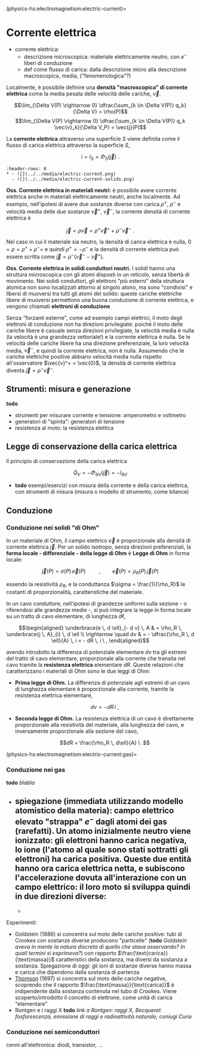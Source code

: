 (physics-hs:electromagnetism:electric-current)=
# Corrente elettrica

- corrente elettrica:
  - descrizione microscopica: materiale elettricamente neutro, con $e^-$ liberi di conduzione
  - def come flusso di carica: dalla descrizione micro alla descrizione macroscopica, media, ("fenomenologica"?)

Localmente, è possibile definire una **densità "macroscopica" di corrente elettrica** come la media pesata delle velocità delle cariche, $\vec{v}$.

$$\lim_{\Delta V(P) \rightarrow 0} \dfrac{\sum_{k \in \Delta V(P)} q_k}{\Delta V} = \rho(P)$$
$$\lim_{\Delta V(P) \rightarrow 0} \dfrac{\sum_{k \in \Delta V(P)} q_k \vec{v}_k}{\Delta V_P} = \vec{j}(P)$$

La **corrente elettrica** attraverso una superficie $S$ viene definita come il flusso di carica elettrica attraverso la superficie $S$,

$$i = I_{S} = \Phi_{S}(\vec{j}) \ .$$

````{list-table}
:header-rows: 0
* - ![](../../media/electric-current.png)
  - ![](../../media/electric-current-solids.png)
````

**Oss. Corrente elettrica in materiali neutri**: è possibile avere corrente elettrica anche in materiali elettricamente neutri, anche localmente. Ad esempio, nell'ipotesi di avere due sostanze diverse con carica $\rho^+$, $\rho^-$ e velocità media delle due sostanze $\vec{v}^+$, $\vec{v}^-$, la corrente densità di corrente elettrica è

$$\vec{j} = \rho \vec{v} = \rho^+ \vec{v}^+ + \rho^- \vec{v}^- \ . $$

Nel caso in cui il materiale sia neutro, la densità di carica elettrica è nulla, $0 = \rho = \rho^+ + \rho^- =$ e quindi $\rho^+ = - \rho^-$ e la densità di corrente elettrica può essere scritta come $\vec{j} = \rho^- (\vec{v}^- - \vec{v}^+)$.

**Oss. Corrente elettrica in solidi conduttori neutri.** I solidi hanno una struttura microscopica con gli atomi disposti in un reticolo, senza libertà di movimento. Nei solidi conduttori, gli elettroni "più esterni" della struttura atomica non sono localizzati attorno al singolo atono, ma sono "condivisi" e libersi di muoversi tra tutti gli atomi del solido: queste cariche elettriche libere di muoversi permettono una buona conduzione di corrente elettrica, e vengono chiamati **elettroni di conduzione**

Senza "forzanti esterne", come ad esempio campi elettrici, il moto degli elettroni di conduzione non ha direzioni privilegiate: poiché il moto delle cariche libere è casuale senza direzioni privilegiate, la velocità media è nulla (la velocità è una grandezza vettoriale!) e la corrente elettrica è nulla. Se le velocità delle cariche libere ha una direzione preferenziale, la loro velocità media, $\vec{v}^-$, e quindi la corrente elettrica, non è nulla. Assumendo che le cariche elettriche positive abbiano velocità media nulla rispetto all'osservatore $\vec{v}^+ = \vec{0}$, la densità di corrente elettrica diventa $\vec{j} = \rho^- \vec{v}^-$.
<!--
```{figure} ../../media/electric-current-solids.png
---
width: 30%
align: right
---
```
-->
<!--
La corrente elementare attraverso la superficie elementare $\Delta S$ è
V
$$\Delta i = \Phi_{\Delta S}(\vec{j}) = \vec{j} \cdot \hat{n} \Delta S = \frac{\sum_k q_k \vec{v}_k}{\Delta V} \cdot \hat{n} \Delta S = $$
-->
## Strumenti: misura e generazione
**todo**
  - strumenti per misurare corrente e tensione: amperometro e voltmetro
  - generatori di "spinta": generatori di tensione
  - resistenza al moto: la resistenza elettica

## Legge di conservazione della carica elettrica
Il principio di conservazione della carica elettrica

$$\dot{Q}_V = - \Phi_{\partial V}(\vec{j}) = - I_{\partial V}$$

- **todo** esempi/esercizi con misura della corrente e della carica elettrica, con strumenti di misura (misura o modello di strumento, come bilance)

## Conduzione

### Conduzione nei solidi "di Ohm"

In un materiale di Ohm, il campo elettrico $\vec{e}$ è proporzionale alla densità di corrente elettrica $\vec{j}$. Per un solido isotropo, senza direzioni preferenziali, la **forma locale - differenziale - della legge di Ohm** è
**Legge di Ohm** in forma locale: 

$$
\vec{j}(P) = \sigma(P) \, \vec{e}(P)
\qquad \ , \qquad
\vec{e}(P) = \rho_R(P) \, \vec{j}(P)
$$

essendo la resistività $\rho_R$, e la conduttanza $\sigma = \frac{1}{\rho_R}$ le costanti di proporzionalità, caratteristiche del materiale.

In un cavo conduttore, nell'ipotesi di grandezze uniformi sulla sezione - o riferendosi alle grandezze medie -, si può integrare la legge in forma locale su un tratto di cavo elementare, di lunghezza $d \ell$,

$$\begin{aligned}
 \underbrace{e \, d \ell}_{- d v} \, A & = \rho_R \, \underbrace{j \, A}_{i} \, d \ell \\
 \rightarrow \quad dv & = - \dfrac{\rho_R \, d \ell}{A} \, i = - dR \, i \ , 
\end{aligned}$$

avendo introdotto la differenza di potenziale elementare $d v$ tra gli estremi del tratto di cavo elementare, proporzionale alla corrente che transita nel cavo tramite la **resistenza elettrica** elementare $dR$. Queste relazioni che caratterizzano i materiali di Ohm sono le due leggi di Ohm:

 - **Prima legge di Ohm.** La differenza di potenziale agli estremi di un cavo di lunghezza elementare è proporzionale alla corrente, tramite la resistenza elettrica elementare,

   $$dv = - dR \, i \ ,$$

 - **Seconda legge di Ohm.** La resistenza elettrica di un cavo è direttamente proporzionale alla resistività del materiale, alla lunghezza del cavo, e inversamente proporzionale alla sezione del cavo,

   $$dR = \frac{\rho_R \, d\ell}{A} \ .$$

(physics-hs:electromagnetism:electric-current:gas)=
### Conduzione nei gas
**todo** *blabla*
- spiegazione (immediata utilizzando modello atomistico della materia): campo elettrico elevato "strappa" $e^-$ dagli atomi dei gas (rarefatti). Un atomo inizialmente neutro viene **ionizzato**: gli elettroni hanno carica negativa, lo ione (l'atomo al quale sono stati sottratti gli elettroni) ha carica positiva. Queste due entità hanno ora carica elettrica netta, e subiscono l'accelerazione dovuta all'interazione con un campo elettrico: il loro moto si sviluppa quindi in due direzioni diverse:
  - 
  - 
Esperimenti:
- Goldstein (1886) si concentra sul moto delle cariche positive: tubi di Crookes con sostanze diverse producono "particelle" (**todo** *Goldstein aveva in mente la natura discreta di quello che stava osservando? In quali termini si esprimeva?*) con rapporto $\frac{\text{carica}}{\text{massa}}$ caratteristici della sostanza, ma diversi da sostanza a sostanza. Spiegazione di oggi: gli ioni di sostanze diverse hanno massa e carica che dipendono dalla sostanza di partenza
- [Thomson](modern:experiments:thomson:electron) (1897) si concentra sul moto delle cariche negative, scoprendo che il rapporto $\frac{\text{massa}}{\text{carica}}$ è indipendente dalla sostanza contenuta nel tubo di Crookes. Viene scoperto/introdotto il concetto di elettrone, come unità di carica "elementare".
- Rontgen e i raggi X **todo** *link a Rontgen: raggi X, Becquerel: fosforescenza, emissione di raggi e radioattività naturale; coniugi Curie*

### Conduzione nei semiconduttori
 cenni all'elettronica: diodi, transistor, ...


